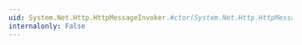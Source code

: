 ```yaml
---
uid: System.Net.Http.HttpMessageInvoker.#ctor(System.Net.Http.HttpMessageHandler,System.Boolean)
internalonly: False
---
```

